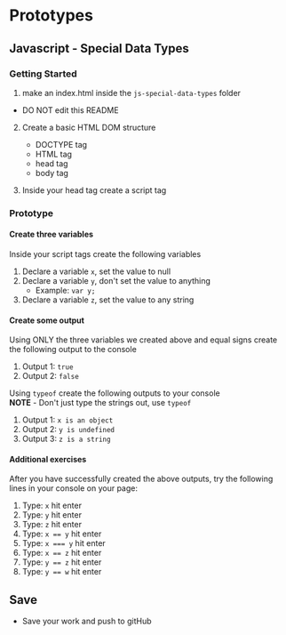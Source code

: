 # Prototypes

## Javascript - Special Data Types 

### Getting Started

1. make an index.html inside the `js-special-data-types` folder
- DO NOT edit this README

2. Create a basic HTML DOM structure
	- DOCTYPE tag
	- HTML tag
	- head tag
	- body tag

3. Inside your head tag create a script tag

### Prototype

#### Create three variables

Inside your script tags create the following variables

1. Declare a variable `x`, set the value to null
2. Declare a variable `y`, don't set the value to anything
	- Example: `var y;`
3. Declare a variable `z`, set the value to any string


#### Create some output

Using ONLY the three variables we created above and equal signs create the following output to the console

1. Output 1: `true`
2. Output 2: `false`

Using `typeof` create the following outputs to your console<br>
**NOTE** - Don't just type the strings out, use `typeof`

1. Output 1: `x is an object`
2. Output 2: `y is undefined`
3. Output 3: `z is a string`

#### Additional exercises

After you have successfully created the above outputs, try the following lines in your console on your page:

1. Type: `x` hit enter
2. Type: `y` hit enter
3. Type: `z` hit enter
4. Type: `x == y` hit enter
5. Type: `x === y` hit enter
6. Type: `x == z` hit enter
7. Type: `y == z` hit enter
8. Type: `y == w` hit enter

## Save
- Save your work and push to gitHub
